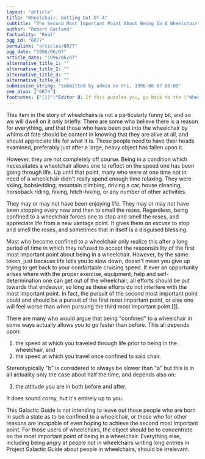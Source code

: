 ```yaml
---
layout: "article"
title: "Wheelchair, Getting Out Of A"
subtitle: "The Second Most Important Point About Being In A Wheelchair"
author: "Robert Garland"
factuality: "Real"
pgg_id: "6R77"
permalink: "articles/6R77"
pgg_date: "1996/06/07"
article_date: "1996/06/07"
alternative_title_1: ""
alternative_title_2: ""
alternative_title_3: ""
alternative_title_4: ""
submission_string: "Submitted by admin on Fri, 1996-06-07 00:00"
see_also: ["6R74"]
footnotes: {"[1]":"Editor 8: If this puzzles you, go back to the \"Wheelchairs\" article and read the summary at the end of it."}
---
```

<div>
<p>This item in the story of wheelchairs is not a particularly funny bit, and so we will dwell on it only briefly. There are some who believe there is a reason for everything, and that those who have been put into the wheelchair by whims of fate should be content in knowing that they are alive at all, and should appreciate life for what it is. Those people need to have their heads examined, preferably just after a large, heavy object has fallen upon it.</p>
<p>However, they are not completely off course. Being in a condition which necessitates a wheelchair allows one to reflect on the speed one has been going through life. Up until that point, many who were at one time not in need of a wheelchair didn't really spend enough time relaxing. They were skiing, bobsledding, mountain climbing, driving a car, house cleaning, horseback riding, hiking, hitch-hiking, or any number of other activities.</p>
<p>They may or may not have been enjoying life. They may or may not have been stopping every now and then to smell the roses. Regardless, being confined to a wheelchair forces one to stop and smell the roses, and appreciate life from a new vantage point. It gives them <em>an excuse</em> to stop and smell the roses, and sometimes that in itself is a disguised blessing.</p>
<p>Most who become confined to a wheelchair only realize this after a long period of time in which they refused to accept the responsibility of the first most important point about being in a wheelchair. However, by the same token, just because life tells you to slow down, doesn't mean you give up trying to get back to your comfortable cruising speed. If ever an opportunity arises where with the proper exercise, equipment, help and self-determination one can get out of the wheelchair, all efforts should be put towards that endeavor, so long as these efforts do not interfere with the most important point. In fact, the pursuit of the second most important point could and should be a pursuit of the first most important point, or else one will feel worse than when pursuing the third most important point <a href="#footnotes.1" class="footnote-link">[1]</a>.</p>
<p>There are many who would argue that being "confined" to a wheelchair in some ways actually allows you to go faster than before. This all depends upon:</p>
<ol>
<li value="1">the speed at which you traveled through life prior to being in the wheelchair, and</li>
<li value="2">the speed at which you travel once confined to said chair.</li>
</ol>
<p>Stereotypically "b" is considered to always be slower than "a" but this is in all actuality only the case about half the time, and depends also on:</p>
<ol>
<li value="3">the attitude you are in both before and after.</li>
</ol>
<p>It does sound corny, but it's entirely up to you.</p>
<p>This Galactic Guide is not intending to leave out those people who are born in such a state as to be confined to a wheelchair, or those who for other reasons are incapable of even hoping to achieve the second most important point. For those users of wheelchairs, the object should be to concentrate on the most important point of being in a wheelchair. Everything else, including being angry at people not in wheelchairs writing long entries in Project Galactic Guide about people in wheelchairs, should be irrelevant.</p>
</div>
